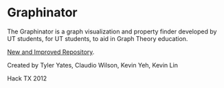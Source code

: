 Graphinator
===========

The Graphinator is a graph visualization and property finder developed by UT students, for UT students, to aid in Graph Theory education.

[New and Improved Repository](https://github.com/Tyler-Yates/Graphinator).

Created by Tyler Yates, Claudio Wilson, Kevin Yeh, Kevin Lin

Hack TX 2012
